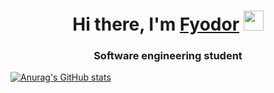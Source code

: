 <h1 align="center">Hi there, I'm <a href="https://t.me/glamostoffer" target="_blank">Fyodor</a> 
<img src="https://github.com/blackcater/blackcater/raw/main/images/Hi.gif" height="32"/></h1>
<h3 align="center">Software engineering student</h3>

[![Anurag's GitHub stats](https://github-readme-stats.vercel.app/api?username=glamostoffer&theme=merko)](https://github.com/anuraghazra/github-readme-stats)

